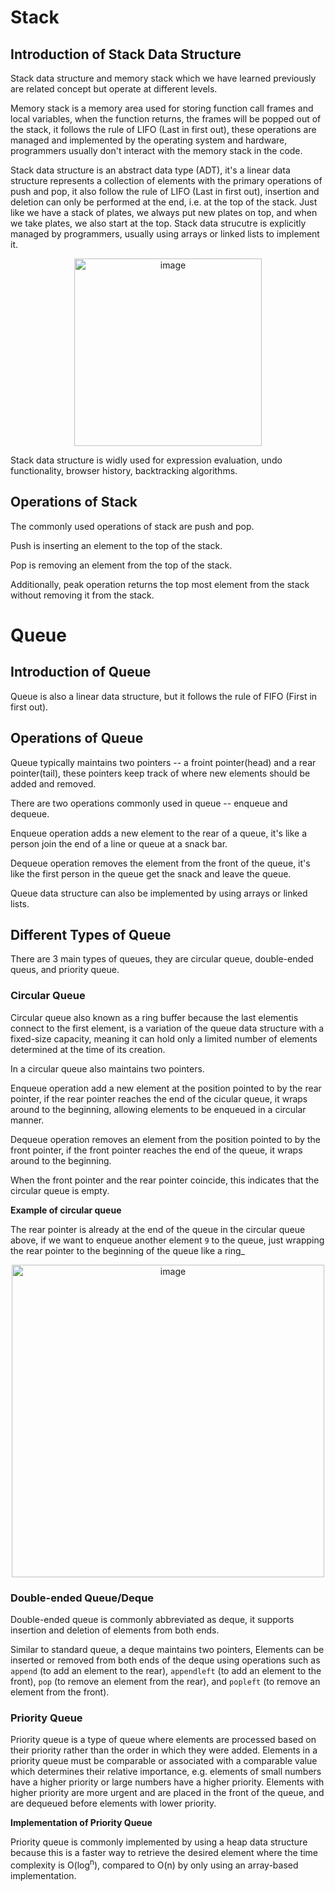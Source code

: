 # Stack

## Introduction of Stack Data Structure

Stack data structure and memory stack which we have learned previously are related concept but operate at different levels. 

Memory stack is a memory area used for storing function call frames and local variables, when the function returns, the frames will be popped out of the stack, it follows the rule of LIFO (Last in first out), these operations are managed and implemented by the operating system and hardware, programmers usually don't interact with the memory stack in the code.

Stack data structure is an abstract data type (ADT), it's a linear data structure represents a collection of elements with the primary operations of push and pop, it also follow the rule of LIFO (Last in first out), insertion and deletion can only be performed at the end, i.e. at the top of the stack. Just like we have a stack of plates, we always put new plates on top, and when we take plates, we also start at the top. Stack data strucutre is explicitly managed by programmers, usually using arrays or linked lists to implement it.

<div align=center>
<img width="300" alt="image" src="https://github.com/ShiyuFan0820/CSLearningNote/assets/149340606/6648b081-1417-434b-acc5-11546122c4a1">
</div>

Stack data structure is widly used for expression evaluation, undo functionality, browser history, backtracking algorithms.

## Operations of Stack

The commonly used operations of stack are push and pop.

Push is inserting an element to the top of the stack.

Pop is removing an element from the top of the stack.

Additionally, peak operation returns the top most element from the stack without removing it from the stack.

# Queue

## Introduction of Queue

Queue is also a linear data structure, but it follows the rule of FIFO (First in first out).

## Operations of Queue

Queue typically maintains two pointers -- a froint pointer(head) and a rear pointer(tail), these pointers keep track of where new elements should be added and removed.

There are two operations commonly used in queue -- enqueue and dequeue.

Enqueue operation adds a new element to the rear of a queue, it's like a person join the end of a line or queue at a snack bar.

Dequeue operation removes the element from the front of the queue, it's like the first person in the queue get the snack and leave the queue.

Queue data structure can also be implemented by using arrays or linked lists.

## Different Types of Queue

There are 3 main types of queues, they are circular queue, double-ended queus, and priority queue.

### Circular Queue

Circular queue also known as a ring buffer because the last elementis connect to the first element, is a variation of the queue data structure with a fixed-size capacity, meaning it can hold only a limited number of elements determined at the time of its creation. 

In a circular queue also maintains two pointers.

Enqueue operation add a new element at the position pointed to by the rear pointer, if the rear pointer reaches the end of the cicular queue, it wraps around to the beginning, allowing elements to be enqueued in a circular manner.

Dequeue operation removes an element from the position pointed to by the front pointer, if the front pointer reaches the end of the queue, it wraps around to the beginning.

When the front pointer and the rear pointer coincide, this indicates that the circular queue is empty.

**Example of circular queue** 

The rear pointer is already at the end of the queue in the circular queue above, if we want to enqueue another element `9` to the queue, just wrapping the rear pointer to the beginning of the queue like a ring_

<div align=center>
<img width="500" alt="image" src="https://github.com/ShiyuFan0820/CSLearningNote/assets/149340606/e4057b2a-8a12-4370-88a3-e35b95a562ca">
</div>

### Double-ended Queue/Deque

Double-ended queue is commonly abbreviated as deque, it supports insertion and deletion of elements from both ends.

Similar to standard queue, a deque maintains two pointers, Elements can be inserted or removed from both ends of the deque using operations such as `append` (to add an element to the rear), `appendleft` (to add an element to the front), `pop` (to remove an element from the rear), and `popleft` (to remove an element from the front).

### Priority Queue

Priority queue is a type of queue where elements are processed based on their priority rather than the order in which they were added. Elements in a priority queue must be comparable or associated with a comparable value which determines their relative importance, e.g. elements of small numbers have a higher priority or large numbers have a higher priority. Elements with higher priority are more urgent and are placed in the front of the queue, and are dequeued before elements with lower priority.

**Implementation of Priority Queue**

Priority queue is commonly implemented by using a heap data structure because this is a faster way to retrieve the desired element where the time complexity is O(log<sup>n</sup>), compared to O(n) by only using an array-based implementation.







